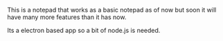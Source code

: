 This is a notepad that works as a basic notepad as of now but soon it will have many more features than it has now.

Its a electron based app so a bit of node.js is needed.
